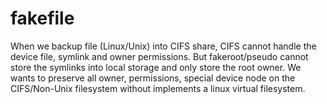 # fakefile

When we backup file (Linux/Unix) into CIFS share, CIFS cannot handle the device file, symlink and owner permissions. But fakeroot/pseudo cannot store the symlinks into local storage and only store the root owner. We wants to preserve all owner, permissions, special device node on the CIFS/Non-Unix filesystem without implements a linux virtual filesystem.

